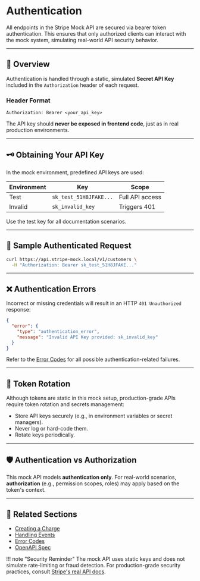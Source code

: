 # Authentication

All endpoints in the Stripe Mock API are secured via bearer token authentication. This ensures that only authorized clients can interact with the mock system, simulating real-world API security behavior.

---

## 🔐 Overview

Authentication is handled through a static, simulated **Secret API Key** included in the `Authorization` header of each request.

### Header Format

```http
Authorization: Bearer <your_api_key>
````

The API key should **never be exposed in frontend code**, just as in real production environments.

---

## 🗝️ Obtaining Your API Key

In the mock environment, predefined API keys are used:

| Environment | Key                    | Scope           |
| ----------- | ---------------------- | --------------- |
| Test        | `sk_test_51H8JFAKE...` | Full API access |
| Invalid     | `sk_invalid_key`       | Triggers 401    |

Use the test key for all documentation scenarios.

---

## 🧪 Sample Authenticated Request

```bash
curl https://api.stripe-mock.local/v1/customers \
  -H "Authorization: Bearer sk_test_51H8JFAKE..."
```

---

## ❌ Authentication Errors

Incorrect or missing credentials will result in an HTTP `401 Unauthorized` response:

```json
{
  "error": {
    "type": "authentication_error",
    "message": "Invalid API Key provided: sk_invalid_key"
  }
}
```

Refer to the [Error Codes](../reference/errors.md#authentication_error) for all possible authentication-related failures.

---

## 🔄 Token Rotation

Although tokens are static in this mock setup, production-grade APIs require token rotation and secrets management:

* Store API keys securely (e.g., in environment variables or secret managers).
* Never log or hard-code them.
* Rotate keys periodically.

---

## 🛡️ Authentication vs Authorization

This mock API models **authentication only**. For real-world scenarios, **authorization** (e.g., permission scopes, roles) may apply based on the token's context.

---

## 📘 Related Sections

* [Creating a Charge](../api/creating-a-charge.md)
* [Handling Events](../webhooks/handling-events.md)
* [Error Codes](../reference/errors.md)
* [OpenAPI Spec](../reference/openapi.md)

!!! note "Security Reminder"
The mock API uses static keys and does not simulate rate-limiting or fraud detection. For production-grade security practices, consult [Stripe's real API docs](https://stripe.com/docs/api/authentication).


